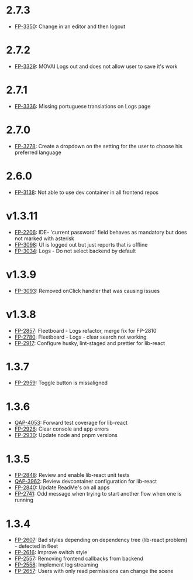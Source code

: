 # 2.7.3

- [FP-3350](https://movai.atlassian.net/browse/FP-3350): Change in an editor and then logout

# 2.7.2

- [FP-3329](https://movai.atlassian.net/browse/FP-3329): MOVAI Logs out and does not allow user to save it's work

# 2.7.1

- [FP-3336](https://movai.atlassian.net/browse/FP-3336): Missing portuguese translations on Logs page

# 2.7.0

- [FP-3278](https://movai.atlassian.net/browse/FP-3278): Create a dropdown on the setting for the user to choose his preferred language

# 2.6.0

- [FP-3138](https://movai.atlassian.net/browse/FP-3138): Not able to use dev container in all frontend repos

# v1.3.11

- [FP-2206](https://movai.atlassian.net/browse/FP-2206): IDE- 'current password' field behaves as mandatory but does not marked with asterisk
- [FP-3098](https://movai.atlassian.net/browse/FP-3098): UI is logged out but just reports that is offline
- [FP-3034](https://movai.atlassian.net/browse/FP-3034): Logs - Do not select backend by default

# v1.3.9

- [FP-3093](https://movai.atlassian.net/browse/FP-3093): Removed onClick handler that was causing issues

# v1.3.8

- [FP-2857](https://movai.atlassian.net/browse/FP-2857): Fleetboard - Logs refactor, merge fix for FP-2810
- [FP-2780](https://movai.atlassian.net/browse/FP-2780): Fleetboard - Logs - clear search not working
- [FP-2917](https://movai.atlassian.net/browse/FP-2917): Configure husky, lint-staged and prettier for lib-react

# 1.3.7

- [FP-2959](https://movai.atlassian.net/browse/FP-2959): Toggle button is missaligned

# 1.3.6

- [QAP-4053](https://movai.atlassian.net/browse/QAP-4053): Forward test coverage for lib-react
- [FP-2926](https://movai.atlassian.net/browse/FP-2926): Clear console and app errors
- [FP-2930](https://movai.atlassian.net/browse/FP-2930): Update node and pnpm versions

# 1.3.5

- [FP-2848](https://movai.atlassian.net/browse/FP-2848): Review and enable lib-react unit tests
- [QAP-3962](https://movai.atlassian.net/browse/QAP-3962): Review devcontainer configuration for lib-react
- [FP-2840](https://movai.atlassian.net/browse/FP-2840): Update ReadMe's on all apps
- [FP-2741](https://movai.atlassian.net/browse/FP-2741): Odd message when trying to start another flow when one is running

# 1.3.4

- [FP-2607](https://movai.atlassian.net/browse/FP-2607): Bad styles depending on dependency tree (lib-react problem) - detected in fleet
- [FP-2616](https://movai.atlassian.net/browse/FP-2607): Improve switch style
- [FP-2557](https://movai.atlassian.net/browse/FP-2557): Removing frontend callbacks from backend
- [FP-2558](https://movai.atlassian.net/browse/FP-2558): Implement log streaming
- [FP-2657](https://movai.atlassian.net/browse/FP-2657): Users with only read permissions can change the scene
